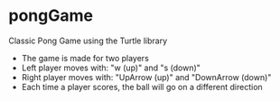 # pongGame
Classic Pong Game using the Turtle library

- The game is made for two players
- Left player moves with: "w (up)" and "s (down)"
- Right player moves with: "UpArrow (up)" and "DownArrow (down)"
- Each time a player scores, the ball will go on a different direction
